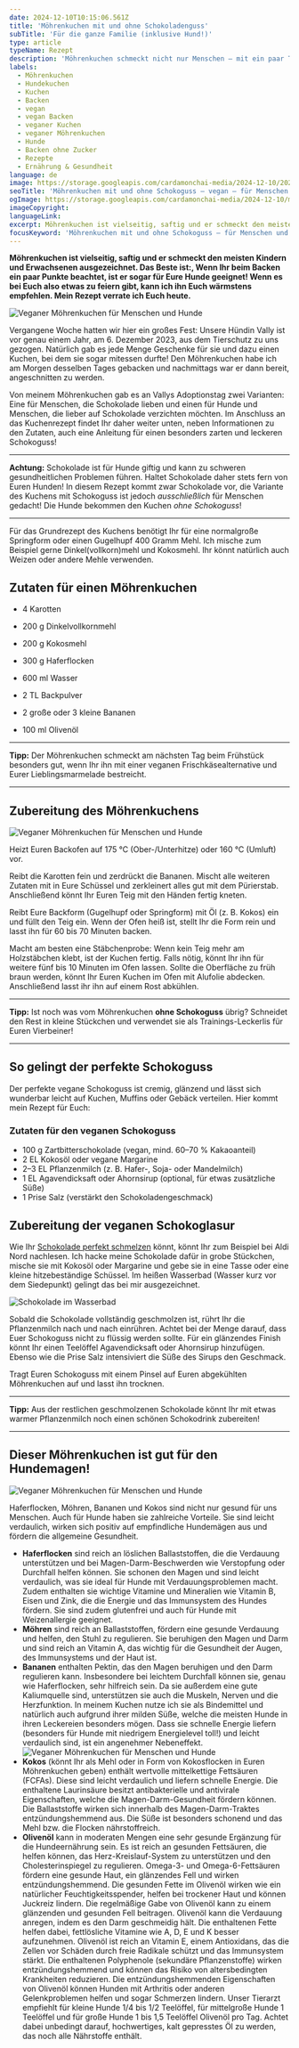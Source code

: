 ```yaml
---
date: 2024-12-10T10:15:06.561Z
title: 'Möhrenkuchen mit und ohne Schokoladenguss'
subTitle: 'Für die ganze Familie (inklusive Hund!)'
type: article
typeName: Rezept
description: 'Möhrenkuchen schmeckt nicht nur Menschen – mit ein paar Tipps und ohne Schokoguss könnt Ihr ihn auch Euren Hunden geben. Holt Euch mein Rezept hier!'
labels:
  - Möhrenkuchen
  - Hundekuchen
  - Kuchen
  - Backen
  - vegan
  - vegan Backen
  - veganer Kuchen
  - veganer Möhrenkuchen
  - Hunde
  - Backen ohne Zucker
  - Rezepte
  - Ernährung & Gesundheit
language: de
image: https://storage.googleapis.com/cardamonchai-media/2024-12-10/2024-12-10-moehrenkuchen-vegan-soundsvegan-com-11-jpg-imagine-f8f8f8_a07256_1024_768/640.webp
seoTitle: 'Möhrenkuchen mit und ohne Schokoguss – vegan – für Menschen und Hunde'
ogImage: https://storage.googleapis.com/cardamonchai-media/2024-12-10/moehrenkuchen-vegan-soundsvegan-com-og-jpg-imagine-f8f8f8_c3975c_1200_628/640.webp
imageCopyright:
languageLink:
excerpt: Möhrenkuchen ist vielseitig, saftig und er schmeckt den meisten Kindern und Erwachsenen ausgezeichnet. Das Beste ist, wenn Ihr beim Backen ein paar Punkte beachtet, ist er sogar für Eure Hunde geeignet! Wenn es bei Euch also etwas zu feiern gibt, kann ich ihn Euch wärmstens empfehlen. Holt Euch in diesem Artikel mein Rezept!
focusKeyword: 'Möhrenkuchen mit und ohne Schokoguss – für Menschen und Hunde!'
---
```


**Möhrenkuchen ist vielseitig, saftig und er schmeckt den meisten Kindern und Erwachsenen ausgezeichnet. Das Beste ist:, Wenn Ihr beim Backen ein paar Punkte beachtet, ist er sogar für Eure Hunde geeignet! Wenn es bei Euch also etwas zu feiern gibt, kann ich ihn Euch wärmstens empfehlen. Mein Rezept verrate ich Euch heute.**

![Veganer Möhrenkuchen für Menschen und Hunde](https://storage.googleapis.com/cardamonchai-media/2024-12-10/2024-12-10-moehrenkuchen-vegan-soundsvegan-com-05-jpg-imagine-f8c848_c09b5a_1024_768/640.webp 'Veganer Möhrenkuchen für Menschen und Hunde')

Vergangene Woche hatten wir hier ein großes Fest: Unsere Hündin Vally ist vor genau einem Jahr, am 6. Dezember 2023, aus dem Tierschutz zu uns gezogen. Natürlich gab es jede Menge Geschenke für sie und dazu einen Kuchen, bei dem sie sogar mitessen durfte! Den Möhrenkuchen habe ich am Morgen desselben Tages gebacken und nachmittags war er dann bereit, angeschnitten zu werden.

Von meinem Möhrenkuchen gab es an Vallys Adoptionstag zwei Varianten: Eine für Menschen, die Schokolade lieben und einen für Hunde und Menschen, die lieber auf Schokolade verzichten möchten. Im Anschluss an das Kuchenrezept findet Ihr daher weiter unten, neben Informationen zu den Zutaten, auch eine Anleitung für einen besonders zarten und leckeren Schokoguss!

---

**Achtung:** Schokolade ist für Hunde giftig und kann zu schweren gesundheitlichen Problemen führen. Haltet Schokolade daher stets fern von Euren Hunden! In diesem Rezept kommt zwar Schokolade vor, die Variante des Kuchens mit Schokoguss ist jedoch _ausschließlich_ für Menschen gedacht! Die Hunde bekommen den Kuchen _ohne Schokoguss_!

---

Für das Grundrezept des Kuchens benötigt Ihr für eine normalgroße Springform oder einen Gugelhupf 400 Gramm Mehl. Ich mische zum Beispiel gerne Dinkel(vollkorn)mehl und Kokosmehl. Ihr könnt natürlich auch Weizen oder andere Mehle verwenden.

## Zutaten für einen Möhrenkuchen

- 4 Karotten

- 200 g Dinkelvollkornmehl

- 200 g Kokosmehl

- 300 g Haferflocken

- 600 ml Wasser

- 2 TL Backpulver

- 2 große oder 3 kleine Bananen

- 100 ml Olivenöl

---

**Tipp:** Der Möhrenkuchen schmeckt am nächsten Tag beim Frühstück besonders gut, wenn Ihr ihn mit einer veganen Frischkäsealternative und Eurer Lieblingsmarmelade bestreicht.

---

## Zubereitung des Möhrenkuchens

![Veganer Möhrenkuchen für Menschen und Hunde](https://storage.googleapis.com/cardamonchai-media/2024-12-10/2024-12-10-moehrenkuchen-vegan-soundsvegan-com-07-jpg-imagine-f8d898_aa9974_1024_768/640.webp 'Veganer Möhrenkuchen für Menschen und Hunde')

Heizt Euren Backofen auf 175 °C (Ober-/Unterhitze) oder 160 °C (Umluft) vor.

Reibt die Karotten fein und zerdrückt die Bananen. Mischt alle weiteren Zutaten mit in Eure Schüssel und zerkleinert alles gut mit dem Pürierstab. Anschließend könnt Ihr Euren Teig mit den Händen fertig kneten.

Reibt Eure Backform (Gugelhupf oder Springform) mit Öl (z. B. Kokos) ein und füllt den Teig ein. Wenn der Ofen heiß ist, stellt Ihr die Form rein und lasst ihn für 60 bis 70 Minuten backen.

Macht am besten eine Stäbchenprobe: Wenn kein Teig mehr am Holzstäbchen klebt, ist der Kuchen fertig. Falls nötig, könnt Ihr ihn für weitere fünf bis 10 Minuten im Ofen lassen. Sollte die Oberfläche zu früh braun werden, könnt Ihr Euren Kuchen im Ofen mit Alufolie abdecken. Anschließend lasst ihr ihn auf einem Rost abkühlen.

---

**Tipp:** Ist noch was vom Möhrenkuchen **ohne Schokoguss** übrig? Schneidet den Rest in kleine Stückchen und verwendet sie als Trainings-Leckerlis für Euren Vierbeiner!

---

## So gelingt der perfekte Schokoguss

Der perfekte vegane Schokoguss ist cremig, glänzend und lässt sich wunderbar leicht auf Kuchen, Muffins oder Gebäck verteilen. Hier kommt mein Rezept für Euch:

### Zutaten für den veganen Schokoguss

- 100 g Zartbitterschokolade (vegan, mind. 60–70 % Kakaoanteil)
- 2 EL Kokosöl oder vegane Margarine
- 2–3 EL Pflanzenmilch (z. B. Hafer-, Soja- oder Mandelmilch)
- 1 EL Agavendicksaft oder Ahornsirup (optional, für etwas zusätzliche Süße)
- 1 Prise Salz (verstärkt den Schokoladengeschmack)

## Zubereitung der veganen Schokoglasur

Wie Ihr [Schokolade perfekt schmelzen](https://www.aldi-nord.de/ratgeber-tipps/kuechenhacks/schokolade-schmelzen.html 'follow') könnt, könnt Ihr zum Beispiel bei Aldi Nord nachlesen. Ich hacke meine Schokolade dafür in grobe Stückchen, mische sie mit Kokosöl oder Margarine und gebe sie in eine Tasse oder eine kleine hitzebeständige Schüssel. Im heißen Wasserbad (Wasser kurz vor dem Siedepunkt) gelingt das bei mir ausgezeichnet.

![Schokolade im Wasserbad](https://storage.googleapis.com/cardamonchai-media/2024-12-10/2024-12-10-moehrenkuchen-vegan-soundsvegan-com-06-jpg-imagine-080808_625953_1024_768/640.webp 'Schokolade im Wasserbad')

Sobald die Schokolade vollständig geschmolzen ist, rührt Ihr die Pflanzenmilch nach und nach einrühren. Achtet bei der Menge darauf, dass Euer Schokoguss nicht zu flüssig werden sollte. Für ein glänzendes Finish könnt Ihr einen Teelöffel Agavendicksaft oder Ahornsirup hinzufügen. Ebenso wie die Prise Salz intensiviert die Süße des Sirups den Geschmack.

Tragt Euren Schokoguss mit einem Pinsel auf Euren abgekühlten Möhrenkuchen auf und lasst ihn trocknen.

---

**Tipp:** Aus der restlichen geschmolzenen Schokolade könnt Ihr mit etwas warmer Pflanzenmilch noch einen schönen Schokodrink zubereiten!

---

## Dieser Möhrenkuchen ist gut für den Hundemagen!

![Veganer Möhrenkuchen für Menschen und Hunde](https://storage.googleapis.com/cardamonchai-media/2024-12-10/2024-12-10-moehrenkuchen-vegan-soundsvegan-com-13-jpg-imagine-f8f8f8_a08353_1024_768/640.webp 'Veganer Möhrenkuchen für Menschen und Hunde')

Haferflocken, Möhren, Bananen und Kokos sind nicht nur gesund für uns Menschen. Auch für Hunde haben sie zahlreiche Vorteile. Sie sind leicht verdaulich, wirken sich positiv auf empfindliche Hundemägen aus und fördern die allgemeine Gesundheit.

- **Haferflocken** sind reich an löslichen Ballaststoffen, die die Verdauung unterstützen und bei Magen-Darm-Beschwerden wie Verstopfung oder Durchfall helfen können. Sie schonen den Magen und sind leicht verdaulich, was sie ideal für Hunde mit Verdauungsproblemen macht. Zudem enthalten sie wichtige Vitamine und Mineralien wie Vitamin B, Eisen und Zink, die die Energie und das Immunsystem des Hundes fördern. Sie sind zudem glutenfrei und auch für Hunde mit Weizenallergie geeignet.
- **Möhren** sind reich an Ballaststoffen, fördern eine gesunde Verdauung und helfen, den Stuhl zu regulieren. Sie beruhigen den Magen und Darm und sind reich an Vitamin A, das wichtig für die Gesundheit der Augen, des Immunsystems und der Haut ist.
- **Bananen** enthalten Pektin, das den Magen beruhigen und den Darm regulieren kann. Insbesondere bei leichtem Durchfall können sie, genau wie Haferflocken, sehr hilfreich sein. Da sie außerdem eine gute Kaliumquelle sind, unterstützen sie auch die Muskeln, Nerven und die Herzfunktion. In meinem Kuchen nutze ich sie als Bindemittel und natürlich auch aufgrund ihrer milden Süße, welche die meisten Hunde in ihren Leckereien besonders mögen. Dass sie schnelle Energie liefern (besonders für Hunde mit niedrigem Energielevel toll!) und leicht verdaulich sind, ist ein angenehmer Nebeneffekt. ![Veganer Möhrenkuchen für Menschen und Hunde](https://storage.googleapis.com/cardamonchai-media/2024-12-10/2024-12-10-moehrenkuchen-vegan-soundsvegan-com-14-jpg-imagine-381808_78512c_1024_768/640.webp 'Veganer Möhrenkuchen für Menschen und Hunde')
- **Kokos** (könnt Ihr als Mehl oder in Form von Kokosflocken in Euren Möhrenkuchen geben) enthält wertvolle mittelkettige Fettsäuren (FCFAs). Diese sind leicht verdaulich und liefern schnelle Energie. Die enthaltene Laurinsäure besitzt antibakterielle und antivirale Eigenschaften, welche die Magen-Darm-Gesundheit fördern können. Die Ballaststoffe wirken sich innerhalb des Magen-Darm-Traktes entzündungshemmend aus. Die Süße ist besonders schonend und das Mehl bzw. die Flocken nährstoffreich.
- **Olivenöl** kann in moderaten Mengen eine sehr gesunde Ergänzung für die Hundeernährung sein. Es ist reich an gesunden Fettsäuren, die helfen können, das Herz-Kreislauf-System zu unterstützen und den Cholesterinspiegel zu regulieren. Omega-3- und Omega-6-Fettsäuren fördern eine gesunde Haut, ein glänzendes Fell und wirken entzündungshemmend. Die gesunden Fette im Olivenöl wirken wie ein natürlicher Feuchtigkeitsspender, helfen bei trockener Haut und können Juckreiz lindern. Die regelmäßige Gabe von Olivenöl kann zu einem glänzenden und gesunden Fell beitragen. Olivenöl kann die Verdauung anregen, indem es den Darm geschmeidig hält. Die enthaltenen Fette helfen dabei, fettlösliche Vitamine wie A, D, E und K besser aufzunehmen. Olivenöl ist reich an Vitamin E, einem Antioxidans, das die Zellen vor Schäden durch freie Radikale schützt und das Immunsystem stärkt. Die enthaltenen Polyphenole (sekundäre Pflanzenstoffe) wirken entzündungshemmend und können das Risiko von altersbedingten Krankheiten reduzieren. Die entzündungshemmenden Eigenschaften von Olivenöl können Hunden mit Arthritis oder anderen Gelenkproblemen helfen und sogar Schmerzen lindern. Unser Tierarzt empfiehlt für kleine Hunde 1/4 bis 1/2 Teelöffel, für mittelgroße Hunde 1 Teelöffel und für große Hunde 1 bis 1,5 Teelöffel Olivenöl pro Tag. Achtet dabei unbedingt darauf, hochwertiges, kalt gepresstes Öl zu werden, das noch alle Nährstoffe enthält.
